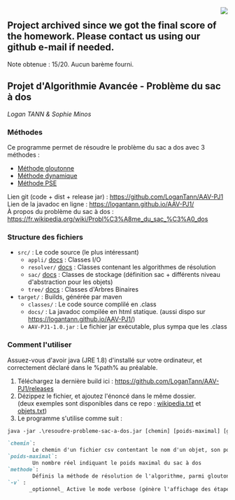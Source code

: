 
  <img align="right" src="https://cdn.discordapp.com/attachments/853747798545793056/899951010917777448/unknown.png"/>

## Project archived since we got the final score of the homework. Please contact us using our github e-mail if needed.

Note obtenue : 15/20. Aucun barème fourni.

## Projet d'Algorithmie Avancée - Problème du sac à dos
*Logan TANN & Sophie Minos*

### Méthodes

Ce programme permet de résoudre le problème du sac a dos avec 3 méthodes :
- [Méthode gloutonne](src/resolver/Glutton.java)
- [Méthode dynamique](src/resolver/Dynamic.java)
- [Méthode PSE](src/resolver/Pse.java)

Lien git (code + dist + release jar) : https://github.com/LoganTann/AAV-PJ1  
Lien de la javadoc en ligne : https://logantann.github.io/AAV-PJ1/  
À propos du problème du sac à dos : https://fr.wikipedia.org/wiki/Probl%C3%A8me_du_sac_%C3%A0_dos

### Structure des fichiers

* `src/` : Le code source (le plus intéressant)
  * `appli/` [docs](https://logantann.github.io/AAV-PJ1/appli/package-summary.html) : Classes I/O
  * `resolver/` [docs](https://logantann.github.io/AAV-PJ1/resolver/package-summary.html) : Classes contenant les algorithmes de résolution
  * `sac/` [docs](https://logantann.github.io/AAV-PJ1/sac/package-summary.html) : Classes de stockage (définition sac + différents niveau d'abstraction pour les objets)
  * `tree/` [docs](https://logantann.github.io/AAV-PJ1/tree/package-summary.html) : Classes d'Arbres Binaires
* `target/` : Builds, générée par maven
  * `classes/` : Le code source complilé en .class
  * `docs/` : La javadoc compilée en html statique. (aussi dispo sur https://logantann.github.io/AAV-PJ1/)
  * `AAV-PJ1-1.0.jar` : Le fichier jar exécutable, plus sympa que les .class

### Comment l'utiliser

Assuez-vous d'avoir java (JRE 1.8) d'installé sur votre ordinateur, et correctement déclaré dans le %path% au préalable.

1. Téléchargez la dernière build ici : https://github.com/LoganTann/AAV-PJ1/releases
2. Dézippez le fichier, et ajoutez l'énoncé dans le même dossier.  
   (deux exemples sont disponibles dans ce repo : [wikipedia.txt](wikipedia.txt) et [objets.txt](objets.txt))
3. Le programme s'utilise comme suit : 

```ps
java -jar .\resoudre-probleme-sac-a-dos.jar [chemin] [poids-maximal] [glouton | dynamique | pse] [-v]
```

```markdown
`chemin`:
        Le chemin d'un fichier csv contentant le nom d'un objet, son poids et sa valeur
`poids-maximal`:
        Un nombre réel indiquant le poids maximal du sac à dos
`methode`:
        Définis la méthode de résolution de l'algorithme, parmi glouton, dynnamique ou pse
`-v` : 
       _optionnel_ Active le mode verbose (génère l'affichage des étapes)
```
